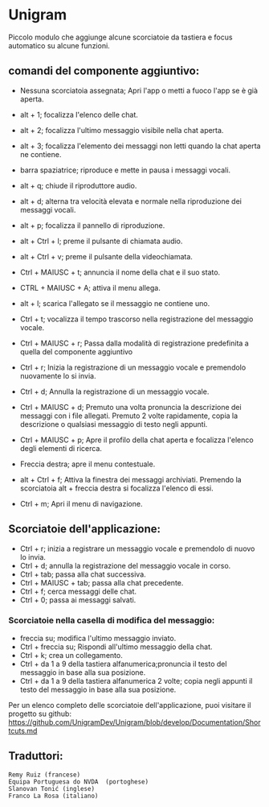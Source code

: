 ﻿# Unigram
Piccolo modulo che aggiunge alcune scorciatoie da tastiera e focus automatico su alcune funzioni.

## comandi del componente aggiuntivo:

* Nessuna scorciatoia assegnata; Apri l'app o metti a fuoco l'app se è già aperta.
* alt + 1; focalizza l'elenco delle chat.
* alt + 2; focalizza l'ultimo messaggio visibile nella chat aperta.
* alt + 3; focalizza l'elemento dei messaggi non letti quando la chat aperta ne contiene.
* barra spaziatrice; riproduce e mette in pausa i messaggi vocali.
* alt + q; chiude il riproduttore audio.
* alt + d; alterna tra velocità elevata e normale nella riproduzione dei messaggi vocali.
* alt + p; focalizza il pannello di riproduzione.
* alt + Ctrl + l; preme il pulsante di chiamata audio.
* alt + Ctrl + v; preme il pulsante della videochiamata.
* Ctrl + MAIUSC + t; annuncia il nome della chat e il suo stato.
* CTRL + MAIUSC + A; attiva il menu allega.
* alt + l; scarica l'allegato se il messaggio ne contiene uno.
* Ctrl + t; vocalizza il tempo trascorso nella registrazione del messaggio vocale.
* Ctrl + MAIUSC + r; Passa dalla modalità di registrazione predefinita a quella del componente aggiuntivo
* Ctrl + r; Inizia la registrazione di un messaggio vocale e premendolo nuovamente lo si invia.
* Ctrl + d; Annulla la registrazione di un messaggio vocale.
* Ctrl + MAIUSC + d; Premuto una volta pronuncia la descrizione dei messaggi con i file allegati. Premuto 2 volte rapidamente, copia la descrizione o qualsiasi messaggio di testo negli appunti.
* Ctrl + MAIUSC + p; Apre il profilo della chat aperta e focalizza l'elenco degli elementi di ricerca.
* Freccia destra; apre il menu contestuale.

* alt + Ctrl + f; Attiva la finestra dei messaggi archiviati. Premendo la scorciatoia alt + freccia destra si focalizza l'elenco di essi.
* Ctrl + m; Apri il menu di navigazione.

## Scorciatoie dell'applicazione:

* Ctrl + r; inizia a registrare un messaggio vocale e premendolo di nuovo lo invia.
* Ctrl + d; annulla la registrazione del messaggio vocale in corso.
* Ctrl + tab; passa alla chat successiva.
* Ctrl + MAIUSC + tab; passa alla chat precedente.
* Ctrl + f; cerca messaggi delle chat.
* Ctrl + 0; passa ai messaggi salvati.

### Scorciatoie nella casella di modifica del messaggio:

* freccia su; modifica l'ultimo messaggio inviato.
* Ctrl + freccia su; Rispondi all'ultimo messaggio della chat.
* Ctrl + k; crea un collegamento.
* Ctrl + da 1 a 9 della tastiera alfanumerica;pronuncia il testo del messaggio in base alla sua posizione.
* Ctrl + da 1 a 9 della tastiera alfanumerica 2 volte; copia negli appunti il testo del messaggio in base alla sua posizione.

Per un elenco completo delle scorciatoie dell'applicazione, puoi visitare il progetto su github:
<https://github.com/UnigramDev/Unigram/blob/develop/Documentation/Shortcuts.md>

## Traduttori:

	Remy Ruiz (francese)
	Equipa Portuguesa do NVDA  (portoghese)
	Slanovan Tonić (inglese)
	Franco La Rosa (italiano)